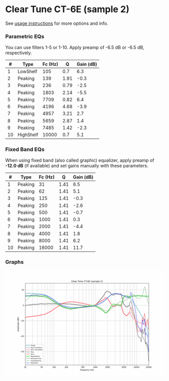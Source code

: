 # Clear Tune CT-6E (sample 2)
See [usage instructions](https://github.com/jaakkopasanen/AutoEq#usage) for more options and info.

### Parametric EQs
You can use filters 1-5 or 1-10. Apply preamp of -6.5 dB or -6.5 dB, respectively.

|   # | Type      |   Fc (Hz) |    Q |   Gain (dB) |
|-----|-----------|-----------|------|-------------|
|   1 | LowShelf  |       105 | 0.7  |         6.3 |
|   2 | Peaking   |       139 | 1.91 |        -0.3 |
|   3 | Peaking   |       236 | 0.79 |        -2.5 |
|   4 | Peaking   |      1803 | 2.14 |        -5.5 |
|   5 | Peaking   |      7709 | 0.82 |         6.4 |
|   6 | Peaking   |      4196 | 4.68 |        -3.9 |
|   7 | Peaking   |      4957 | 3.21 |         2.7 |
|   8 | Peaking   |      5659 | 2.87 |         1.4 |
|   9 | Peaking   |      7485 | 1.42 |        -2.3 |
|  10 | HighShelf |     10000 | 0.7  |         5.1 |

### Fixed Band EQs
When using fixed band (also called graphic) equalizer, apply preamp of **-12.0 dB** (if available) and set gains manually with these parameters.

|   # | Type    |   Fc (Hz) |    Q |   Gain (dB) |
|-----|---------|-----------|------|-------------|
|   1 | Peaking |        31 | 1.41 |         6.5 |
|   2 | Peaking |        62 | 1.41 |         5.1 |
|   3 | Peaking |       125 | 1.41 |        -0.3 |
|   4 | Peaking |       250 | 1.41 |        -2.6 |
|   5 | Peaking |       500 | 1.41 |        -0.7 |
|   6 | Peaking |      1000 | 1.41 |         0.3 |
|   7 | Peaking |      2000 | 1.41 |        -4.4 |
|   8 | Peaking |      4000 | 1.41 |         1.8 |
|   9 | Peaking |      8000 | 1.41 |         6.2 |
|  10 | Peaking |     16000 | 1.41 |        11.7 |

### Graphs
![](./Clear%20Tune%20CT-6E%20(sample%202).png)

